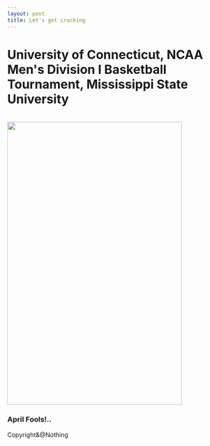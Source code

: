 ```yaml
---
layout: post
title: Let's get cracking
---
```


<h1>University of Connecticut‬, ‪NCAA Men's Division I Basketball Tournament‬, ‪Mississippi State University</h1>
<br>
<img class="img-responsive img-full" src="troll.jpg" style="width:400px;height:650px; alt="">
<br>
<h3>April Fools!..</h3>
<footer>Copyright&@Nothing</footer>
